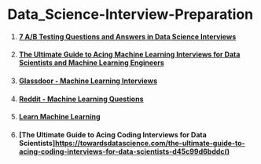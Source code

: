 # Data_Science-Interview-Preparation

1. #### [7 A/B Testing Questions and Answers in Data Science Interviews](https://towardsdatascience.com/7-a-b-testing-questions-and-answers-in-data-science-interviews-eee6428a8b63)
2. #### [The Ultimate Guide to Acing Machine Learning Interviews for Data Scientists and Machine Learning Engineers](https://pub.towardsai.net/4-types-of-machine-learning-interview-questions-for-data-scientists-and-machine-learning-engineers-b8135805ce1b#44c0)
3. #### [Glassdoor - Machine Learning Interviews](https://www.glassdoor.com/Interview/machine-learning-interview-questions-SRCH_KO0,16.htm)
4. #### [Reddit - Machine Learning Questions](https://www.reddit.com/r/MLQuestions/)
5. #### [Learn Machine Learning](https://www.reddit.com/r/learnmachinelearning/)
6. #### [The Ultimate Guide to Acing Coding Interviews for Data Scientists]https://towardsdatascience.com/the-ultimate-guide-to-acing-coding-interviews-for-data-scientists-d45c99d6bddc()
